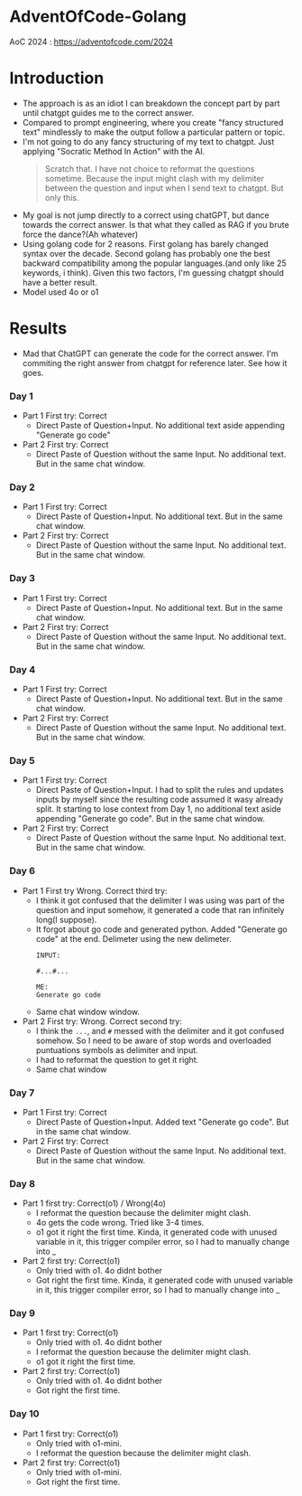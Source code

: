 # AdventOfCode-Golang
AoC 2024 : https://adventofcode.com/2024

# Introduction
- The approach is as an idiot I can breakdown the concept part by part until chatgpt guides me to the correct answer.
- Compared to prompt engineering, where you create "fancy structured text" mindlessly to make the output follow a particular pattern or topic.
- I'm not going to do any fancy structuring of my text to chatgpt. Just applying "Socratic Method In Action" with the AI.
  > Scratch that. I have not choice to reformat the questions sometime. Because the input might clash with my delimiter between the question and input when I send text to chatgpt. But only this.
- My goal is not jump directly to a correct using chatGPT, but dance towards the correct answer. Is that what they called as RAG if you brute force the dance?(Ah whatever)
- Using golang code for 2 reasons. First golang has barely changed syntax over the decade. Second golang has probably one the best backward compatibility among the popular languages.(and only like 25 keywords, i think). Given this two factors, I'm guessing chatgpt should have a better result.
- Model used 4o or o1

# Results
- Mad that ChatGPT can generate the code for the correct answer. I'm commiting the right answer from chatgpt for reference later. See how it goes.

### Day 1
- Part 1 First try: Correct
  - Direct Paste of Question+Input. No additional text aside appending "Generate go code" 
- Part 2 First try: Correct  
  - Direct Paste of Question without the same Input. No additional text. But in the same chat window.

### Day 2
- Part 1 First try: Correct  
  - Direct Paste of Question+Input. No additional text. But in the same chat window.
- Part 2 First try: Correct  
  - Direct Paste of Question without the same Input. No additional text. But in the same chat window.

### Day 3
- Part 1 First try: Correct  
  - Direct Paste of Question+Input. No additional text. But in the same chat window.
- Part 2 First try: Correct  
  - Direct Paste of Question without the same Input. No additional text. But in the same chat window.

### Day 4
- Part 1 First try: Correct  
  - Direct Paste of Question+Input. No additional text. But in the same chat window.
- Part 2 First try: Correct  
  - Direct Paste of Question without the same Input. No additional text. But in the same chat window.

### Day 5
- Part 1 First try: Correct  
  - Direct Paste of Question+Input. I had to split the rules and updates inputs by myself since the resulting code assumed it wasy already split. It starting to lose context from Day 1, no additional text aside appending "Generate go code". But in the same chat window.
- Part 2 First try: Correct  
  - Direct Paste of Question without the same Input. No additional text. But in the same chat window.

### Day 6
- Part 1 First try Wrong. Correct third try:
  - I think it got confused that the delimiter I was using was part of the question and input somehow, it generated a code that ran infinitely long(I suppose).
  - It forgot about go code and generated python. Added "Generate go code" at the end. Delimeter using the new delimeter.
    ```
    INPUT:
    
    #...#...
      
    ME:
    Generate go code
    ```
  - Same chat window
window.
- Part 2 First try: Wrong. Correct second try:
  - I think the `...`, and `#` messed with the delimiter and it got confused somehow. So I need to be aware of stop words and overloaded puntuations symbols as delimiter and input.
  - I had to reformat the question to get it right.
  - Same chat window

### Day 7
- Part 1 First try: Correct  
  - Direct Paste of Question+Input. Added text "Generate go code". But in the same chat window.
- Part 2 First try: Correct  
  - Direct Paste of Question without the same Input. No additional text. But in the same chat window.

### Day 8
- Part 1 first try: Correct(o1) / Wrong(4o)
  - I reformat the question because the delimiter might clash.
  - 4o gets the code wrong. Tried like 3-4 times.
  - o1 got it right the first time. Kinda, it generated code with unused variable in it, this trigger compiler error, so I had to manually change into _
- Part 2 first try: Correct(o1)
  - Only tried with o1. 4o didnt bother
  - Got right the first time. Kinda, it generated code with unused variable in it, this trigger compiler error, so I had to manually change into _
 
### Day 9
- Part 1 first try: Correct(o1)
  - Only tried with o1. 4o didnt bother
  - I reformat the question because the delimiter might clash.
  - o1 got it right the first time. 
- Part 2 first try: Correct(o1)
  - Only tried with o1. 4o didnt bother
  - Got right the first time.

### Day 10
- Part 1 first try: Correct(o1)
  - Only tried with o1-mini. 
  - I reformat the question because the delimiter might clash.
- Part 2 first try: Correct(o1)
  - Only tried with o1-mini.
  - Got right the first time.
